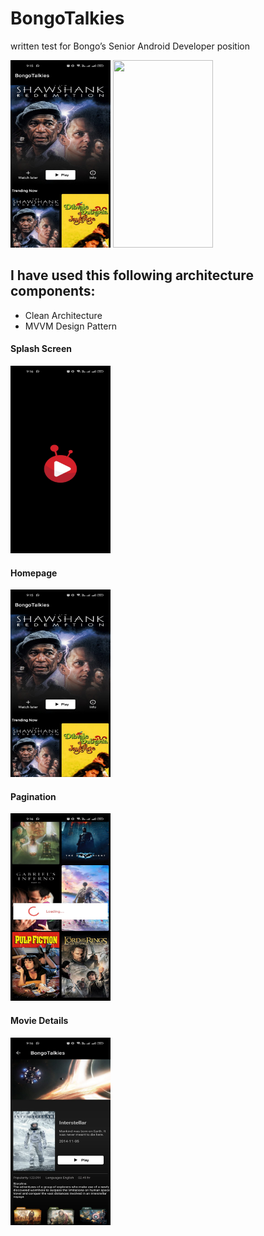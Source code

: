 # BongoTalkies
written test for Bongo’s Senior Android Developer position



[<img src="https://github.com/antorparvez/BongoTalkies/blob/master/screenshots/homepage.jpeg" 
height=300 width=160>](https://github.com/antorparvez/BongoTalkies/blob/master/screenshots/homepage.jpeg)
[<img src="https://github.com/antorparvez/BongoTalkies/blob/master/screenshots/bongbd.gif" 
height=300 width=160>](https://github.com/antorparvez/BongoTalkies/blob/master/screenshots/bongbd.gif)

## I have used this following architecture components:
* Clean Architecture
* MVVM Design Pattern





#### Splash Screen
[<img src="https://github.com/antorparvez/BongoTalkies/blob/master/screenshots/splash.jpeg" 
height=300 width=160>](https://github.com/antorparvez/BongoTalkies/blob/master/screenshots/splash.jpeg)

#### Homepage
[<img src="https://github.com/antorparvez/BongoTalkies/blob/master/screenshots/homepage.jpeg" 
height=300 width=160>](https://github.com/antorparvez/BongoTalkies/blob/master/screenshots/homepage.jpeg)

#### Pagination
[<img src="https://github.com/antorparvez/BongoTalkies/blob/master/screenshots/pagination.jpeg" 
height=300 width=160>](https://github.com/antorparvez/BongoTalkies/blob/master/screenshots/pagination.jpeg)

#### Movie Details
[<img src="https://github.com/antorparvez/BongoTalkies/blob/master/screenshots/details.jpeg" 
height=300 width=160>](https://github.com/antorparvez/BongoTalkies/blob/master/screenshots/details.jpeg)

